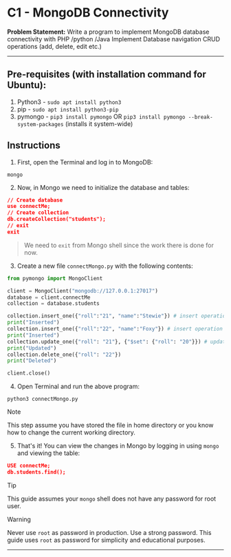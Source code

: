 # C1 - MongoDB Connectivity

**Problem Statement:** Write a program to implement MongoDB database connectivity with PHP /python /Java Implement Database navigation CRUD operations (add, delete, edit etc.)

---

## Pre-requisites (with installation command for Ubuntu):
1. Python3 - `sudo apt install python3`
2. pip - `sudo apt install python3-pip`
3. pymongo -  `pip3 install pymongo` OR `pip3 install pymongo --break-system-packages` (installs it system-wide)

## Instructions

1. First, open the Terminal and log in to MongoDB:
```shell
mongo

```

2. Now, in Mongo we need to initialize the database and tables:
```json
// Create database
use connectMe;
// Create collection
db.createCollection("students");
// exit
exit

```

> We need to `exit` from Mongo shell since the work there is done for now.

3. Create a new file `connectMongo.py` with the following contents:
```python
from pymongo import MongoClient

client = MongoClient("mongodb://127.0.0.1:27017")
database = client.connectMe
collection = database.students

collection.insert_one({"roll":"21", "name":"Stewie"}) # insert operation
print("Inserted")
collection.insert_one({"roll":"22", "name":"Foxy"}) # insert operation
print("Inserted")
collection.update_one({"roll": "21"}, {"$set": {"roll": "20"}}) # update operation
print("Updated")
collection.delete_one({"roll": "22"})
print("Deleted")

client.close()

```

4. Open Terminal and run the above program:
```shell
python3 connectMongo.py
```

> [!NOTE]
> This step assume you have stored the file in home directory or you know how to change the current working directory.

5. That's it! You can view the changes in Mongo by logging in using `mongo` and viewing the table:
```json
USE connectMe;
db.students.find();

```

> [!Tip]
> This guide assumes your `mongo` shell does not have any password for root user.

> [!WARNING]
> Never use `root` as password in production. Use a strong password. This guide uses `root` as password for simplicity and educational purposes.

---
